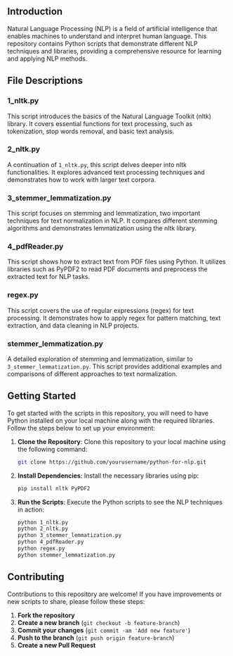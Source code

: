 
## Introduction

Natural Language Processing (NLP) is a field of artificial intelligence that enables machines to understand and interpret human language. This repository contains Python scripts that demonstrate different NLP techniques and libraries, providing a comprehensive resource for learning and applying NLP methods.

## File Descriptions

### 1_nltk.py

This script introduces the basics of the Natural Language Toolkit (nltk) library. It covers essential functions for text processing, such as tokenization, stop words removal, and basic text analysis.

### 2_nltk.py

A continuation of `1_nltk.py`, this script delves deeper into nltk functionalities. It explores advanced text processing techniques and demonstrates how to work with larger text corpora.

### 3_stemmer_lemmatization.py

This script focuses on stemming and lemmatization, two important techniques for text normalization in NLP. It compares different stemming algorithms and demonstrates lemmatization using the nltk library.

### 4_pdfReader.py

This script shows how to extract text from PDF files using Python. It utilizes libraries such as PyPDF2 to read PDF documents and preprocess the extracted text for NLP tasks.

### regex.py

This script covers the use of regular expressions (regex) for text processing. It demonstrates how to apply regex for pattern matching, text extraction, and data cleaning in NLP projects.

### stemmer_lemmatization.py

A detailed exploration of stemming and lemmatization, similar to `3_stemmer_lemmatization.py`. This script provides additional examples and comparisons of different approaches to text normalization.

## Getting Started

To get started with the scripts in this repository, you will need to have Python installed on your local machine along with the required libraries. Follow the steps below to set up your environment:

1. **Clone the Repository**: Clone this repository to your local machine using the following command:
    ```bash
    git clone https://github.com/yourusername/python-for-nlp.git
    ```
2. **Install Dependencies**: Install the necessary libraries using pip:
    ```bash
    pip install nltk PyPDF2
    ```
3. **Run the Scripts**: Execute the Python scripts to see the NLP techniques in action:
    ```bash
    python 1_nltk.py
    python 2_nltk.py
    python 3_stemmer_lemmatization.py
    python 4_pdfReader.py
    python regex.py
    python stemmer_lemmatization.py
    ```

## Contributing

Contributions to this repository are welcome! If you have improvements or new scripts to share, please follow these steps:

1. **Fork the repository**
2. **Create a new branch** (`git checkout -b feature-branch`)
3. **Commit your changes** (`git commit -am 'Add new feature'`)
4. **Push to the branch** (`git push origin feature-branch`)
5. **Create a new Pull Request**
